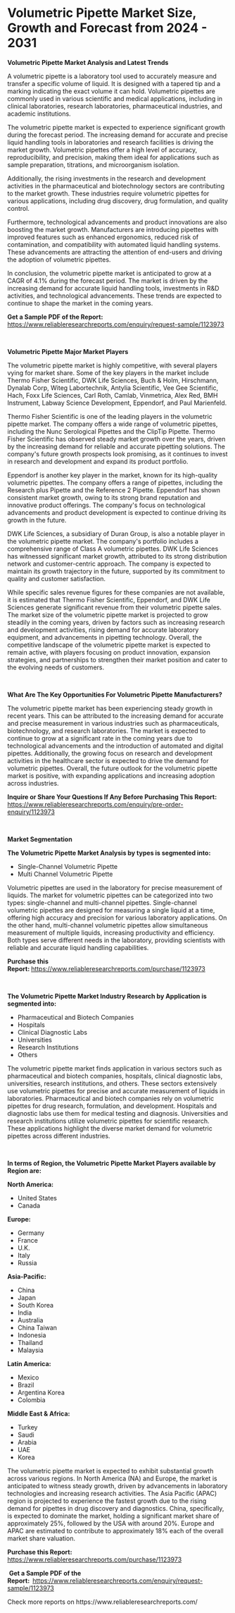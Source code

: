 <p><h1>Volumetric Pipette Market Size, Growth and Forecast from 2024 - 2031</h1></p><p><strong>Volumetric Pipette Market Analysis and Latest Trends</strong></p>
<p><p>A volumetric pipette is a laboratory tool used to accurately measure and transfer a specific volume of liquid. It is designed with a tapered tip and a marking indicating the exact volume it can hold. Volumetric pipettes are commonly used in various scientific and medical applications, including in clinical laboratories, research laboratories, pharmaceutical industries, and academic institutions.</p><p>The volumetric pipette market is expected to experience significant growth during the forecast period. The increasing demand for accurate and precise liquid handling tools in laboratories and research facilities is driving the market growth. Volumetric pipettes offer a high level of accuracy, reproducibility, and precision, making them ideal for applications such as sample preparation, titrations, and microorganism isolation.</p><p>Additionally, the rising investments in the research and development activities in the pharmaceutical and biotechnology sectors are contributing to the market growth. These industries require volumetric pipettes for various applications, including drug discovery, drug formulation, and quality control.</p><p>Furthermore, technological advancements and product innovations are also boosting the market growth. Manufacturers are introducing pipettes with improved features such as enhanced ergonomics, reduced risk of contamination, and compatibility with automated liquid handling systems. These advancements are attracting the attention of end-users and driving the adoption of volumetric pipettes.</p><p>In conclusion, the volumetric pipette market is anticipated to grow at a CAGR of 4.1% during the forecast period. The market is driven by the increasing demand for accurate liquid handling tools, investments in R&D activities, and technological advancements. These trends are expected to continue to shape the market in the coming years.</p></p>
<p><strong>Get a Sample PDF of the Report:&nbsp;</strong> <a href="https://www.reliableresearchreports.com/enquiry/request-sample/1123973">https://www.reliableresearchreports.com/enquiry/request-sample/1123973</a></p>
<p>&nbsp;</p>
<p><strong>Volumetric Pipette Major Market Players</strong></p>
<p><p>The volumetric pipette market is highly competitive, with several players vying for market share. Some of the key players in the market include Thermo Fisher Scientific, DWK Life Sciences, Buch & Holm, Hirschmann, Dynalab Corp, Witeg Labortechnik, Antylia Scientific, Vee Gee Scientific, Hach, Foxx Life Sciences, Carl Roth, Camlab, Vinmetrica, Alex Red, BMH Instrument, Labway Science Development, Eppendorf, and Paul Marienfeld.</p><p>Thermo Fisher Scientific is one of the leading players in the volumetric pipette market. The company offers a wide range of volumetric pipettes, including the Nunc Serological Pipettes and the ClipTip Pipette. Thermo Fisher Scientific has observed steady market growth over the years, driven by the increasing demand for reliable and accurate pipetting solutions. The company's future growth prospects look promising, as it continues to invest in research and development and expand its product portfolio.</p><p>Eppendorf is another key player in the market, known for its high-quality volumetric pipettes. The company offers a range of pipettes, including the Research plus Pipette and the Reference 2 Pipette. Eppendorf has shown consistent market growth, owing to its strong brand reputation and innovative product offerings. The company's focus on technological advancements and product development is expected to continue driving its growth in the future.</p><p>DWK Life Sciences, a subsidiary of Duran Group, is also a notable player in the volumetric pipette market. The company's portfolio includes a comprehensive range of Class A volumetric pipettes. DWK Life Sciences has witnessed significant market growth, attributed to its strong distribution network and customer-centric approach. The company is expected to maintain its growth trajectory in the future, supported by its commitment to quality and customer satisfaction.</p><p>While specific sales revenue figures for these companies are not available, it is estimated that Thermo Fisher Scientific, Eppendorf, and DWK Life Sciences generate significant revenue from their volumetric pipette sales. The market size of the volumetric pipette market is projected to grow steadily in the coming years, driven by factors such as increasing research and development activities, rising demand for accurate laboratory equipment, and advancements in pipetting technology. Overall, the competitive landscape of the volumetric pipette market is expected to remain active, with players focusing on product innovation, expansion strategies, and partnerships to strengthen their market position and cater to the evolving needs of customers.</p></p>
<p>&nbsp;</p>
<p><strong>What Are The Key Opportunities For Volumetric Pipette Manufacturers?</strong></p>
<p><p>The volumetric pipette market has been experiencing steady growth in recent years. This can be attributed to the increasing demand for accurate and precise measurement in various industries such as pharmaceuticals, biotechnology, and research laboratories. The market is expected to continue to grow at a significant rate in the coming years due to technological advancements and the introduction of automated and digital pipettes. Additionally, the growing focus on research and development activities in the healthcare sector is expected to drive the demand for volumetric pipettes. Overall, the future outlook for the volumetric pipette market is positive, with expanding applications and increasing adoption across industries.</p></p>
<p><strong>Inquire or Share Your Questions If Any Before Purchasing This Report:</strong> <a href="https://www.reliableresearchreports.com/enquiry/pre-order-enquiry/1123973">https://www.reliableresearchreports.com/enquiry/pre-order-enquiry/1123973</a></p>
<p>&nbsp;</p>
<p><strong>Market Segmentation</strong></p>
<p><strong>The Volumetric Pipette Market Analysis by types is segmented into:</strong></p>
<p><ul><li>Single-Channel Volumetric Pipette</li><li>Multi Channel Volumetric Pipette</li></ul></p>
<p><p>Volumetric pipettes are used in the laboratory for precise measurement of liquids. The market for volumetric pipettes can be categorized into two types: single-channel and multi-channel pipettes. Single-channel volumetric pipettes are designed for measuring a single liquid at a time, offering high accuracy and precision for various laboratory applications. On the other hand, multi-channel volumetric pipettes allow simultaneous measurement of multiple liquids, increasing productivity and efficiency. Both types serve different needs in the laboratory, providing scientists with reliable and accurate liquid handling capabilities.</p></p>
<p><strong>Purchase this Report:&nbsp;</strong><a href="https://www.reliableresearchreports.com/purchase/1123973">https://www.reliableresearchreports.com/purchase/1123973</a></p>
<p>&nbsp;</p>
<p><strong>The Volumetric Pipette Market Industry Research by Application is segmented into:</strong></p>
<p><ul><li>Pharmaceutical and Biotech Companies</li><li>Hospitals</li><li>Clinical Diagnostic Labs</li><li>Universities</li><li>Research Institutions</li><li>Others</li></ul></p>
<p><p>The volumetric pipette market finds application in various sectors such as pharmaceutical and biotech companies, hospitals, clinical diagnostic labs, universities, research institutions, and others. These sectors extensively use volumetric pipettes for precise and accurate measurement of liquids in laboratories. Pharmaceutical and biotech companies rely on volumetric pipettes for drug research, formulation, and development. Hospitals and diagnostic labs use them for medical testing and diagnosis. Universities and research institutions utilize volumetric pipettes for scientific research. These applications highlight the diverse market demand for volumetric pipettes across different industries.</p></p>
<p>&nbsp;</p>
<p><strong>In terms of Region, the Volumetric Pipette Market Players available by Region are:</strong></p>
<p>
    <p> <strong> North America: </strong>
        <ul>
            <li>United States</li>
            <li>Canada</li>
        </ul>
        </p> 
    <p> <strong> Europe: </strong>
        <ul>
            <li>Germany</li>
            <li>France</li>
            <li>U.K.</li>
            <li>Italy</li>
            <li>Russia</li>
        </ul>
        </p> 
    <p> <strong> Asia-Pacific: </strong>
        <ul>
            <li>China</li>
            <li>Japan</li>
            <li>South Korea</li>
            <li>India</li>
            <li>Australia</li>
            <li>China Taiwan</li>
            <li>Indonesia</li>
            <li>Thailand</li>
            <li>Malaysia</li>
        </ul>
        </p> 
    <p> <strong> Latin America: </strong>
        <ul>
            <li>Mexico</li>
            <li>Brazil</li>
            <li>Argentina Korea</li>
            <li>Colombia</li>
        </ul>
        </p> 
    <p> <strong> Middle East & Africa: </strong>
        <ul>
            <li>Turkey</li>
            <li>Saudi</li>
            <li>Arabia</li>
            <li>UAE</li>
            <li>Korea</li>
        </ul>
    </p>
    </p>
<p><p>The volumetric pipette market is expected to exhibit substantial growth across various regions. In North America (NA) and Europe, the market is anticipated to witness steady growth, driven by advancements in laboratory technologies and increasing research activities. The Asia Pacific (APAC) region is projected to experience the fastest growth due to the rising demand for pipettes in drug discovery and diagnostics. China, specifically, is expected to dominate the market, holding a significant market share of approximately 25%, followed by the USA with around 20%. Europe and APAC are estimated to contribute to approximately 18% each of the overall market share valuation.</p></p>
<p><strong>Purchase this Report: </strong><a href="https://www.reliableresearchreports.com/purchase/1123973">https://www.reliableresearchreports.com/purchase/1123973</a></p>
<p>&nbsp;<strong>Get a Sample PDF of the Report:&nbsp;&nbsp;</strong><a href="https://www.reliableresearchreports.com/enquiry/request-sample/1123973">https://www.reliableresearchreports.com/enquiry/request-sample/1123973</a></p>
<p><strong></strong></p>
<p>Check more reports on https://www.reliableresearchreports.com/</p>